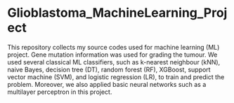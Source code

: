# Glioblastoma_MachineLearning_Project
This repository collects my source codes used for machine learning (ML) project. Gene mutation information was used for grading the tumour. We used several classical ML classifiers, such as k-nearest neighbour (kNN), naive Bayes, decision tree (DT), random forest (RF), XGBoost, support vector machine (SVM), and logistic regression (LR), to train and predict the problem. Moreover, we also applied basic neural networks such as a multilayer perceptron in this project. 
